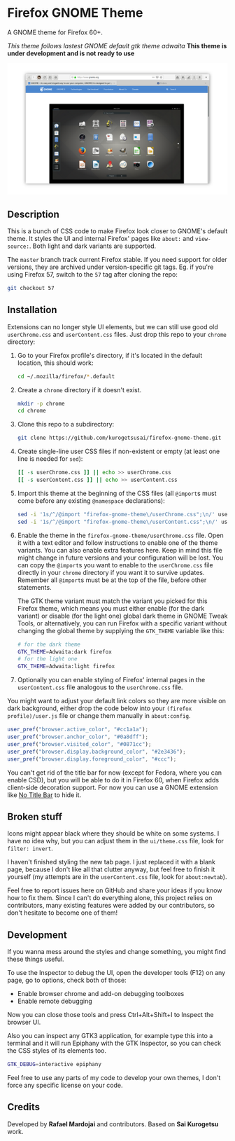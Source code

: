 # Firefox GNOME Theme
A GNOME theme for Firefox 60+.

*This theme follows lastest GNOME default gtk theme adwaita*
**This theme is under development and is not ready to use**

![Screenshot of the theme](screenshot.png)

## Description

This is a bunch of CSS code to make Firefox look closer to GNOME's default
theme. It styles the UI and internal Firefox' pages like `about:` and
`view-source:`. Both light and dark variants are supported.

The `master` branch track current Firefox stable. If you need support
for older versions, they are archived under version-specific git tags. Eg. if
you're using Firefox 57, switch to the `57` tag after cloning the repo:

```sh
git checkout 57
```

## Installation

Extensions can no longer style UI elements, but we can still use good old
`userChrome.css` and `userContent.css` files. Just drop this repo to your
`chrome` directory:

1. Go to your Firefox profile's directory, if it's located in the default
location, this should work:

	```sh
	cd ~/.mozilla/firefox/*.default
	```

2. Create a `chrome` directory if it doesn't exist.

	```sh
	mkdir -p chrome
	cd chrome
	```

3. Clone this repo to a subdirectory:

	```sh
	git clone https://github.com/kurogetsusai/firefox-gnome-theme.git
	```

4. Create single-line user CSS files if non-existent or empty (at least one line
is needed for `sed`):

	```sh
	[[ -s userChrome.css ]] || echo >> userChrome.css
	[[ -s userContent.css ]] || echo >> userContent.css
	```

5. Import this theme at the beginning of the CSS files (all `@import`s must come
before any existing `@namespace` declarations):

	```sh
	sed -i '1s/^/@import "firefox-gnome-theme\/userChrome.css";\n/' userChrome.css
	sed -i '1s/^/@import "firefox-gnome-theme\/userContent.css";\n/' userContent.css
	```

6. Enable the theme in the `firefox-gnome-theme/userChrome.css` file. Open it
with a text editor and follow instructions to enable one of the theme variants.
You can also enable extra features here. Keep in mind this file might change in
future versions and your configuration will be lost. You can copy the `@import`s
you want to enable to the `userChrome.css` file directly in your `chrome`
directory if you want it to survive updates. Remember all `@import`s must be at
the top of the file, before other statements.

	The GTK theme variant must match the variant you picked for this Firefox
theme, which means you must either enable (for the dark variant) or disable (for
the light one) global dark theme in GNOME Tweak Tools, or alternatively, you
can run Firefox with a specific variant without changing the global theme by
supplying the `GTK_THEME` variable like this:

	```sh
	# for the dark theme
	GTK_THEME=Adwaita:dark firefox
	# for the light one
	GTK_THEME=Adwaita:light firefox
	```

7. Optionally you can enable styling of Firefox' internal pages in the
`userContent.css` file analogous to the `userChrome.css` file.

You might want to adjust your default link colors so they are more visible on
dark background, either drop the code below into your
`(firefox profile)/user.js` file or change them manually in `about:config`.

```js
user_pref("browser.active_color", "#cc1a1a");
user_pref("browser.anchor_color", "#0a8dff");
user_pref("browser.visited_color", "#0871cc");
user_pref("browser.display.background_color", "#2e3436");
user_pref("browser.display.foreground_color", "#ccc");
```

You can't get rid of the title bar for now (except for Fedora, where you can
enable CSD), but you will be able to do it in Firefox 60, when Firefox adds
client-side decoration support. For now you can use a GNOME extension like
[No Title Bar](https://extensions.gnome.org/extension/1267/no-title-bar/)
to hide it.

## Broken stuff

Icons might appear black where they should be white on some systems. I have no
idea why, but you can adjust them in the `ui/theme.css` file, look for
`filter: invert`.

I haven't finished styling the new tab page. I just replaced it with a
blank page, because I don't like all that clutter anyway, but feel free to
finish it yourself (my attempts are in the `userContent.css` file, look for
`about:newtab`).

Feel free to report issues here on GitHub and share your ideas if you know how
to fix them. Since I can't do everything alone, this project relies on
contributors, many existing features were added by our contributors, so don't
hesitate to become one of them!

## Development

If you wanna mess around the styles and change something, you might find these
things useful.

To use the Inspector to debug the UI, open the developer tools (F12) on any
page, go to options, check both of those:

- Enable browser chrome and add-on debugging toolboxes
- Enable remote debugging

Now you can close those tools and press Ctrl+Alt+Shift+I to Inspect the browser
UI.

Also you can inspect any GTK3 application, for example type this into a terminal
and it will run Epiphany with the GTK Inspector, so you can check the CSS styles
of its elements too.

```sh
GTK_DEBUG=interactive epiphany
```

Feel free to use any parts of my code to develop your own themes, I don't force
any specific license on your code.

## Credits
Developed by **Rafael Mardojai** and contributors. Based on **Sai Kurogetsu** work.
